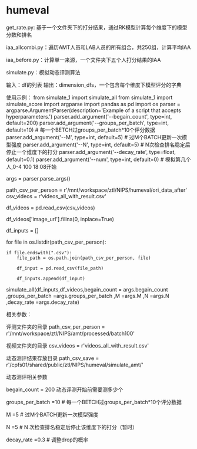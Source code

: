 # humeval

get_rate.py: 基于一个文件夹下的打分结果，通过RK模型计算每个维度下的模型分数和排名

iaa_allcombi.py：遍历AMT人员和LAB人员的所有组合，共250组，计算平均IAA

iaa_before.py：计算单一来源，一个文件夹下五个人打分结果的IAA

simulate.py：模拟动态评测算法

输入：df的列表
输出：dimension_dfs，一个包含每个维度下模型评分的字典

使用示例：
from simulate_1 import simulate_all
from simulate_1 import simulate_score
import argparse
import pandas as pd
import os
parser = argparse.ArgumentParser(description='Example of a script that accepts hyperparameters.')
parser.add_argument('--begain_count', type=int, default=200)
parser.add_argument('--groups_per_batch', type=int, default=10) # 每一个BETCH过groups_per_batch*10个评分数据
parser.add_argument('--M', type=int, default=5) # 过M个BATCH更新一次模型强度
parser.add_argument('--N', type=int, default=5) # N次检查排名稳定后停止一个维度下的打分
parser.add_argument('--decay_rate', type=float, default=0.1)
parser.add_argument('--num', type=int, default=0) # 模拟第几个人,0-4 100 18:08开始

args = parser.parse_args()

path_csv_per_person = r'/mnt/workspace/ztl/NIPS/humeval/ori_data_after'
csv_videos = r'videos_all_with_result.csv'

df_videos  = pd.read_csv(csv_videos)

df_videos['image_url'].fillna(0, inplace=True)

df_inputs = []

for file in os.listdir(path_csv_per_person):
        
    if file.endswith(".csv"):
        file_path = os.path.join(path_csv_per_person, file)
        
        df_input = pd.read_csv(file_path)

        df_inputs.append(df_input)

simulate_all(df_inputs,df_videos,begain_count = args.begain_count ,groups_per_batch =args.groups_per_batch ,M =args.M ,N =args.N ,decay_rate =args.decay_rate)

相关参数：


评测文件夹的目录
path_csv_per_person = r'/mnt/workspace/ztl/NIPS/amt/processed/batch100'


视频文件夹的目录
csv_videos = r'videos_all_with_result.csv'


动态测评结果存放目录
path_csv_save = r'/cpfs01/shared/public/ztl/NIPS/humeval/simulate_amt/'


动态测评相关参数

begain_count = 200 动态评测开始前需要测多少个

groups_per_batch =10 # 每一个BETCH过groups_per_batch*10个评分数据

M =5 # 过M个BATCH更新一次模型强度

N =5 # N 次检查排名稳定后停止该维度下的打分（暂时）

decay_rate =0.3 # 调整drop的概率
